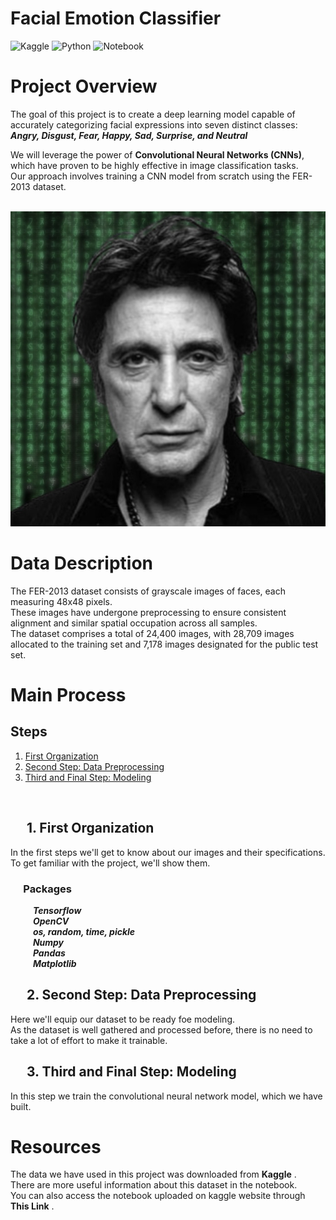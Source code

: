 # Facial Emotion Classifier

![Kaggle](https://img.shields.io/badge/Dataset-Kaggle-blue.svg) 
![Python](https://img.shields.io/badge/Python-3.10-blue)
![Notebook](https://img.shields.io/badge/Notebook-Jupyter-orange)

# Project Overview

The goal of this project is to create a deep learning model capable of accurately categorizing facial expressions into seven distinct classes:</br>
***Angry, Disgust, Fear, Happy, Sad, Surprise, and Neutral***

We will leverage the power of **Convolutional Neural Networks (CNNs)**, which have proven to be highly effective in image classification tasks.</br>
Our approach involves training a CNN model from scratch using the FER-2013 dataset.

</br>

<img src="Al-Pacino.jpeg">

</br>

# Data Description

The FER-2013 dataset consists of grayscale images of faces, each measuring 48x48 pixels.</br>
These images have undergone preprocessing to ensure consistent alignment and similar spatial occupation across all samples.</br>
The dataset comprises a total of 24,400 images, with 28,709 images allocated to the training set and 7,178 images designated for the public test set.

# Main Process

## Steps

1. [First Organization](#step1)
2. [Second Step: Data Preprocessing](#step2)
3. [Third and Final Step: Modeling](#step3)

</br>

<a name="step1"></a>
## &emsp; 1. First Organization

In the first steps we'll get to know about our images and their specifications.</br>
To get familiar with the project, we'll show them.
###  &emsp; **Packages**

&emsp;  &emsp; ***Tensorflow***</br>
&emsp;  &emsp; ***OpenCV***</br>
&emsp;  &emsp; ***os, random, time, pickle***</br>
&emsp;  &emsp; ***Numpy***</br>
&emsp;  &emsp; ***Pandas***</br>
&emsp;  &emsp; ***Matplotlib***</br>

<a name="step2"></a>

## &emsp; 2. Second Step: Data Preprocessing

Here we'll equip our dataset to be ready foe modeling.</br>
As the dataset is well gathered and processed before, there is no need to take a lot of effort to make it trainable.


<a name="step3"></a>

## &emsp; 3. Third and Final Step: Modeling

In this step we train the convolutional neural network model, which we have built.

# Resources

The data we have used in this project was downloaded from <a href = "https://www.kaggle.com/datasets/msambare/fer2013" style="text-decoration:none;" target="_blank"> **Kaggle** </a>.</br>
There are more useful information about this dataset in the notebook.</br>
You can also access the notebook uploaded on kaggle website through <a href = "https://www.kaggle.com/code/mamishere/customer-churn-complete-analysis-and-prediction/notebook" style="text-decoration:none;" target="_blank"> **This Link** </a>. 